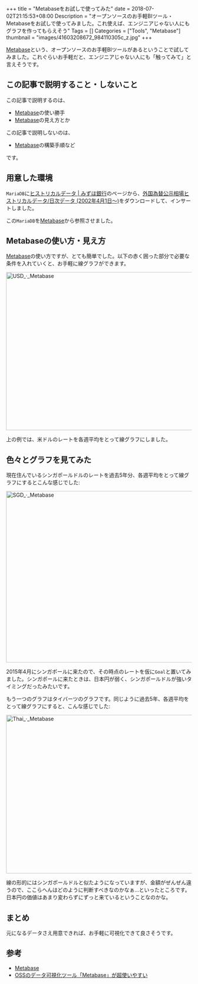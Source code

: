 +++
title = "Metabaseをお試しで使ってみた"
date = 2018-07-02T21:15:53+08:00
Description = "オープンソースのお手軽BIツール・Metabaseをお試しで使ってみました。これ使えば、エンジニアじゃない人にもグラフを作ってもらえそう"
Tags = []
Categories = ["Tools", "Metabase"]
thumbnail = "images/41603208672_984110305c_z.jpg"
+++

[Metabase](https://www.metabase.com/)という、オープンソースのお手軽BIツールがあるということで試してみました。これぐらいお手軽だと、エンジニアじゃない人にも「触ってみて」と言えそうです。

## この記事で説明すること・しないこと
この記事で説明するのは、

- [Metabase](https://www.metabase.com/)の使い勝手
- [Metabase](https://www.metabase.com/)の見え方とか

この記事で説明しないのは、

- [Metabase](https://www.metabase.com/)の構築手順など

です。

## 用意した環境
`MariaDB`に[ヒストリカルデータ \| みずほ銀行](https://www.mizuhobank.co.jp/market/historical.html)のページから、[外国為替公示相場ヒストリカルデータ/日次データ (2002年4月1日～)](https://www.mizuhobank.co.jp/market/csv/quote.csv)をダウンロードして、インサートしました。

この`MariaDB`を[Metabase](https://www.metabase.com/)から参照させました。

## Metabaseの使い方・見え方
[Metabase](https://www.metabase.com/)の使い方ですが、とても簡単でした。以下の赤く囲った部分で必要な条件を入れていくと、お手軽に線グラフができます。

<a data-flickr-embed="true"  href="https://www.flickr.com/photos/42332031@N02/29279742668/in/dateposted/" title="USD_·_Metabase"><img src="https://farm2.staticflickr.com/1765/29279742668_13bef75ffb_c.jpg" width="800" height="429" alt="USD_·_Metabase"></a><script async src="//embedr.flickr.com/assets/client-code.js" charset="utf-8"></script>

上の例では、米ドルのレートを各週平均をとって線グラフにしました。

## 色々とグラフを見てみた
現在住んでいるシンガポールドルのレートを過去5年分、各週平均をとって線グラフにするとこんな感じでした:

<a data-flickr-embed="true"  href="https://www.flickr.com/photos/42332031@N02/41340031010/in/dateposted/" title="SGD_·_Metabase"><img src="https://farm2.staticflickr.com/1784/41340031010_928ccbdf94_c.jpg" width="800" height="465" alt="SGD_·_Metabase"></a><script async src="//embedr.flickr.com/assets/client-code.js" charset="utf-8"></script>

2015年4月にシンガポールに来たので、その時点のレートを仮に`Goal`と置いてみました。シンガポールに来たときは、日本円が弱く、シンガポールドルが強いタイミングだったみたいです。

もう一つのグラフはタイバーツのグラフです。同じように過去5年、各週平均をとって線グラフにすると、こんな感じでした:

<a data-flickr-embed="true"  href="https://www.flickr.com/photos/42332031@N02/42246633315/in/photostream/" title="Thai_·_Metabase"><img src="https://farm2.staticflickr.com/1784/42246633315_04091bcac5_c.jpg" width="800" height="430" alt="Thai_·_Metabase"></a><script async src="//embedr.flickr.com/assets/client-code.js" charset="utf-8"></script>

線の形的にはシンガポールドルと似たようになっていますが、金額がぜんぜん違うので、ここらへんはどのように判断すべきなのかなぁ…といったところです。日本円の価値はあまり変わらずにずっと来ているということなのかな。

## まとめ
元になるデータさえ用意できれば、お手軽に可視化できて良さそうです。

## 参考
-  [Metabase](https://www.metabase.com/)
- [OSSのデータ可視化ツール「Metabase」が超使いやすい](https://qiita.com/acro5piano/items/0920550d297651b04387)

